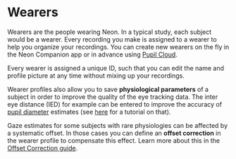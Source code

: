 # Wearers
Wearers are the people wearing Neon. In a typical study, each subject would be a wearer. Every recording you make is assigned to a wearer to help you organize your recordings. You can create new wearers on the fly in the Neon Companion app or in advance using [Pupil Cloud](/pupil-cloud/).

Every wearer is assigned a unique ID, such that you can edit the name and profile picture at any time without mixing up your recordings.

Wearer profiles also allow you to save **physiological parameters** of a subject in order to improve the quality of the eye tracking data. The inter eye distance (IED) for example can be entered to improve the accuracy of [pupil diameter](/data-collection/data-streams/#pupil-diameters) estimates (see [here](/data-collection/measuring-the-IED/) for a tutorial on that).

Gaze estimates for some subjects with rare physiologies can be affected by a systematic offset. In those cases you can define an **offset correction** in the wearer profile to compensate this effect. Learn more about this in the [Offset Correction guide](/data-collection/offset-correction/).